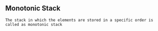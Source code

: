 ## Monotonic Stack
    The stack in which the elements are stored in a specific order is called as monotonic stack